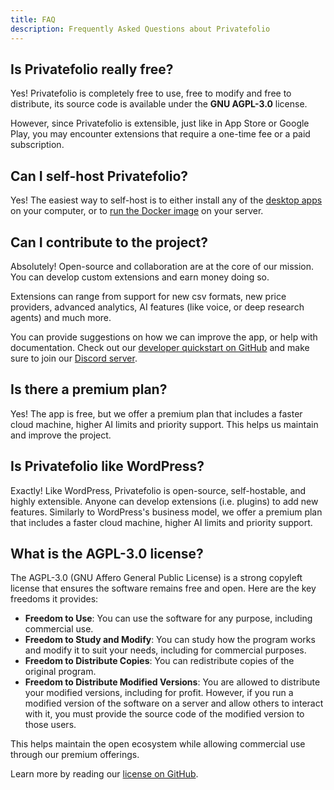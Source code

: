 ```yaml
---
title: FAQ
description: Frequently Asked Questions about Privatefolio
---
```


## Is Privatefolio really free?

Yes! Privatefolio is completely free to use, free to modify and free to distribute, its source code is available under the **GNU AGPL-3.0** license.

However, since Privatefolio is extensible, just like in App Store or Google Play, you may encounter extensions that require a one-time fee or a paid subscription.

## Can I self-host Privatefolio?

Yes! The easiest way to self-host is to either install any of the [desktop apps](https://privatefolio.xyz/apps) on your computer, or to [run the Docker image](./self-hosting-with-docker) on your server.

## Can I contribute to the project?

Absolutely! Open-source and collaboration are at the core of our mission. You can develop custom extensions and earn money doing so.

Extensions can range from support for new csv formats, new price providers, advanced analytics, AI features (like voice, or deep research agents) and much more.

You can provide suggestions on how we can improve the app, or help with documentation. Check out our [developer quickstart on GitHub](https://github.com/privatefolio/privatefolio?tab=readme-ov-file#for-developers) and make sure to join our [Discord server](https://discord.gg/YHHu9nK8VD).

## Is there a premium plan?

Yes! The app is free, but we offer a premium plan that includes a faster cloud machine, higher AI limits and priority support. This helps us maintain and improve the project.

## Is Privatefolio like WordPress?

Exactly! Like WordPress, Privatefolio is open-source, self-hostable, and highly extensible. Anyone can develop extensions (i.e. plugins) to add new features. Similarly to WordPress's business model, we offer a premium plan that includes a faster cloud machine, higher AI limits and priority support.

## What is the AGPL-3.0 license?

The AGPL-3.0 (GNU Affero General Public License) is a strong copyleft license that ensures the software remains free and open. Here are the key freedoms it provides:

- **Freedom to Use**: You can use the software for any purpose, including commercial use.
- **Freedom to Study and Modify**: You can study how the program works and modify it to suit your needs, including for commercial purposes.
- **Freedom to Distribute Copies**: You can redistribute copies of the original program.
- **Freedom to Distribute Modified Versions**: You are allowed to distribute your modified versions, including for profit. However, if you run a modified version of the software on a server and allow others to interact with it, you must provide the source code of the modified version to those users.

This helps maintain the open ecosystem while allowing commercial use through our premium offerings.

Learn more by reading our [license on GitHub](https://github.com/privatefolio/privatefolio/blob/main/LICENSE).
